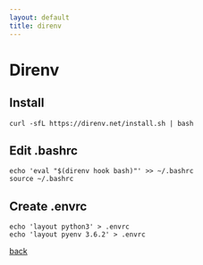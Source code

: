 ```yaml
---
layout: default
title: direnv 
---
```


# Direnv

## Install

```
curl -sfL https://direnv.net/install.sh | bash
```

## Edit .bashrc
```
echo 'eval "$(direnv hook bash)"' >> ~/.bashrc
source ~/.bashrc
```

## Create .envrc
```
echo 'layout python3' > .envrc
echo 'layout pyenv 3.6.2' > .envrc
```

[back](../)
